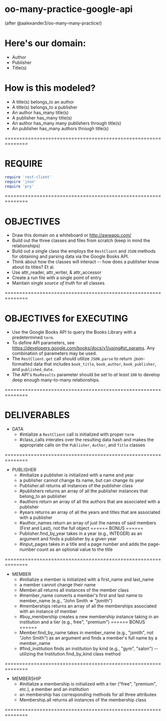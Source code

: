 # oo-many-practice-google-api

(after @aalexander3/oo-many-many-practice/)

# Here's our domain:
  * Author
  * Publisher
  * Title(s)

# How is this modeled?
  * A title(s) belongs_to an author
  * A title(s) belongs_to a publisher
  * An author has_many title(s)
  * A publisher has_many title(s)
  * An author has_many many publishers through title(s)
  * An publisher has_many authors through title(s)

==============================================================

# REQUIRE

```ruby
require 'rest-client'
require 'json'
require 'pry'
```

==============================================================

# OBJECTIVES
  * Draw this domain on a whiteboard or http://awwapp.com/
  * Build out the three classes and files from scratch (keep in mind the relationships)
  * Build out a single class the employs the `RestClient` and `JSON` methods for obtaining and parsing data via the Google Books API. 
  * Think about how the classes will interact -- how does a publisher know about its titles? Et al.
  * Use attr_reader, attr_writer, & attr_accessor
  * Create a run file with a single point of entry
  * Maintain _single source of truth_ for all classes

==============================================================

# OBJECTIVES for EXECUTING

  * Use the Google Books API to query the Books Library with a predetermined `term`. 
  * To define API parameters, see https://developers.google.com/books/docs/v1/using#st_params. Any combination of parameters may be used. 
  * The `RestClient.get` call should utilize `JSON.parse` to return .json-formatted data that includes `book_title`, `book_author`, `book_publisher`, and `published_date`. 
  * The API's `MaxResults` parameter should be set to _at least_ `100` to develop deep enough many-to-many relationships. 

==============================================================

# DELIVERABLES
  * DATA
    * #intialize a `RestClient` call is initialized with proper `term`
    * #class_calls interates over the resulting data hash and makes the appropriate calls on the `Publisher`, `Author`, and `Title` classes
    
==============================================================

  * PUBLISHER
    * #initialize a publisher is initialized with a name and year
    * a publisher cannot change its name, but can change its year
    * Publisher.all returns all instances of the publisher class
    * #publishers returns an array of all the publisher instances that belong_to an publisher
    * #authors return an array of all the authors that are associated with a publisher
    * #years returns an array of all the years and titles that are associated with a publisher
    * #author_names return an array of just the names of said members (First and Last), not the full object
    ====== BONUS ======
    * Publisher.find_by_year takes in a year (e.g., INTEGER) as an argument and finds a publisher by a given year
    * #input_pages takes in a title and a page number and adds the page-number count as an optional value to the title

==============================================================
  * MEMBER
    * #initialize a member is initialized with a first_name and last_name
    * a member cannot change their name
    * Member.all returns all instances of the member class
    * #member_name converts a member's first and last name to member_name (e.g., "John Smith => "jsmith")
    * #memberships returns an array of all the memberships associated with an instance of member
    * #buy_membership creates a new membership instance taking in an institution and a tier (e.g., 
free", "premium")
    ====== BONUS ======
    * Member.find_by_name takes in member_name (e.g., "jsmith", not "John Smith") as an argument and finds a member's full name by a member_name
    * #find_institution finds an institution by kind (e.g., "gym", "salon") -- utilizing the Institution.find_by_kind class method

==============================================================
  * MEMBERSHIP
    * #initialize  a membership is initialized with a tier ("free", "premium", etc.), a member and an institution
    * an membership has corresponding methods for all three attributes
    * Membership.all returns all instances of the membership class

==============================================================
